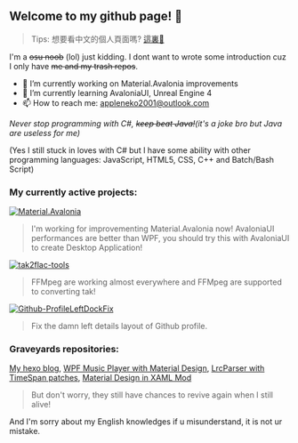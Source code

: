 ## Welcome to my github page! 👋
> Tips: 想要看中文的個人頁面嗎? [這裏👋](README.zh-Hant.md)

I'm a ~~osu noob~~ (lol) just kidding. I dont want to wrote some introduction cuz I only have ~~me and my trash repos~~.

- 🔭 I’m currently working on Material.Avalonia improvements
- 🌱 I’m currently learning AvaloniaUI, Unreal Engine 4
- 📫 How to reach me: appleneko2001@outlook.com

*Never stop programming with C#, ~~keep beat Java!~~(it's a joke bro but Java are useless for me)*

(Yes I still stuck in loves with C# but I have some ability with other programming languages: JavaScript, HTML5, CSS, C++ and Batch/Bash Script)

### My currently active projects:
[![Material.Avalonia](https://img.shields.io/badge/Material.Avalonia-ff69b4)](https://github.com/AvaloniaUtils/material.avalonia)
> I'm working for improvementing Material.Avalonia now! AvaloniaUI performances are better than WPF, you should try this with AvaloniaUI to create Desktop Application!

[![tak2flac-tools](https://img.shields.io/badge/tak2flac-tools-brightgreen)](https://github.com/appleneko2001/tak2flac)
> FFMpeg are working almost everywhere and FFMpeg are supported to converting tak!

[![Github-ProfileLeftDockFix](https://img.shields.io/badge/Github-ProfileLeftDockFix-brightgreen)](https://github.com/appleneko2001/GithubProfileLeftDockFix)
> Fix the damn left details layout of Github profile.

### Graveyards repositories:
[My hexo blog](https://github.com/appleneko2001/appleneko2001.github.io), [WPF Music Player with Material Design](https://github.com/appleneko2001/NekoPlayer-Alpha), 
[LrcParser with TimeSpan patches](https://github.com/appleneko2001/LrcParser), [Material Design in XAML Mod](https://github.com/appleneko2001/MaterialDesignInXaml-Mod)

> But don't worry, they still have chances to revive again when I still alive!

And I'm sorry about my English knowledges if u misunderstand, it is not ur mistake.

<!--
**appleneko2001/appleneko2001** is a ✨ _special_ ✨ repository because its `README.md` (this file) appears on your GitHub profile.

Here are some ideas to get you started:

- 🔭 I’m currently working on ...
- 🌱 I’m currently learning ...
- 👯 I’m looking to collaborate on ...
- 🤔 I’m looking for help with ...
- 💬 Ask me about ...
- 📫 How to reach me: ...
- 😄 Pronouns: ...
- ⚡ Fun fact: ...

I think I can use those things 🤔
-->
